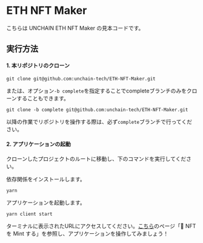 # ETH NFT Maker

こちらは UNCHAIN ETH NFT Maker の見本コードです。

## 実行方法

#### 1. 本リポジトリのクローン

```
git clone git@github.com:unchain-tech/ETH-NFT-Maker.git
```

または、オプション`-b complete`を指定することでcompleteブランチのみをクローンすることもできます。

```
git clone -b complete git@github.com:unchain-tech/ETH-NFT-Maker.git
```

以降の作業でリポジトリを操作する際は、必ず`complete`ブランチで行ってください。

#### 2. アプリケーションの起動

クローンしたプロジェクトのルートに移動し、下のコマンドを実行してください。

依存関係をインストールします。

```
yarn
```

アプリケーションを起動します。

```
yarn client start
```

ターミナルに表示されたURLにアクセスしてください。[こちら](https://app.unchain.tech/learn/ETH-NFT-Maker/ja/3/3/)のページ「🥳 NFT を Mint する」を参照し、アプリケーションを操作してみましょう！
